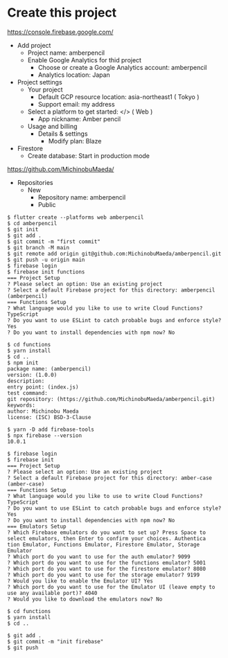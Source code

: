 # Create this project

<https://console.firebase.google.com/>
- Add project
    - Project name: amberpencil
    - Enable Google Analytics for thid project
        - Choose or create a Google Analytics account: amberpencil
        - Analytics location: Japan
- Project settings
    - Your project
        - Default GCP resource location: asia-northeast1 ( Tokyo )
        - Support email: my address
    - Select a platform to get started: </> ( Web )
        - App nickname: Amber pencil
    - Usage and billing
        - Details & settings
            - Modify plan: Blaze
- Firestore
    - Create database: Start in production mode

<https://github.com/MichinobuMaeda/>
- Repositories
    - New
        - Repository name: amberpencil
        - Public

```
$ flutter create --platforms web amberpencil
$ cd amberpencil
$ git init
$ git add .
$ git commit -m "first commit"
$ git branch -M main
$ git remote add origin git@github.com:MichinobuMaeda/amberpencil.git
$ git push -u origin main
$ firebase login
$ firebase init functions
=== Project Setup
? Please select an option: Use an existing project
? Select a default Firebase project for this directory: amberpencil (amberpencil)
=== Functions Setup
? What language would you like to use to write Cloud Functions? TypeScript
? Do you want to use ESLint to catch probable bugs and enforce style? Yes
? Do you want to install dependencies with npm now? No

$ cd functions
$ yarn install
$ cd ..
$ npm init
package name: (amberpencil)
version: (1.0.0)
description:
entry point: (index.js)
test command:
git repository: (https://github.com/MichinobuMaeda/amberpencil.git)
keywords:
author: Michinobu Maeda
license: (ISC) BSD-3-Clause

$ yarn -D add firebase-tools
$ npx firebase --version
10.0.1

$ firebase login
$ firebase init
=== Project Setup
? Please select an option: Use an existing project
? Select a default Firebase project for this directory: amber-case (amber-case)
=== Functions Setup
? What language would you like to use to write Cloud Functions? TypeScript
? Do you want to use ESLint to catch probable bugs and enforce style? Yes
? Do you want to install dependencies with npm now? No
=== Emulators Setup
? Which Firebase emulators do you want to set up? Press Space to select emulators, then Enter to confirm your choices. Authentica
tion Emulator, Functions Emulator, Firestore Emulator, Storage Emulator
? Which port do you want to use for the auth emulator? 9099
? Which port do you want to use for the functions emulator? 5001
? Which port do you want to use for the firestore emulator? 8080
? Which port do you want to use for the storage emulator? 9199
? Would you like to enable the Emulator UI? Yes
? Which port do you want to use for the Emulator UI (leave empty to use any available port)? 4040
? Would you like to download the emulators now? No

$ cd functions
$ yarn install
$ cd ..

$ git add .
$ git commit -m "init firebase"
$ git push
```
